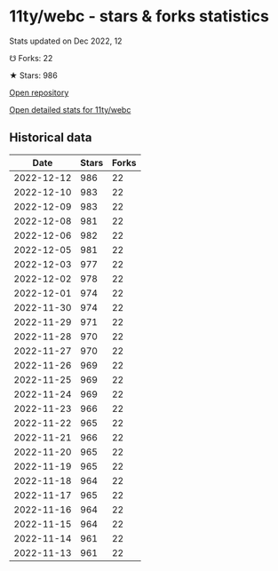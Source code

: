 # 11ty/webc - stars & forks statistics

Stats updated on Dec 2022, 12

☋ Forks: 22

★ Stars: 986

[Open repository](https://github.com/11ty/webc)

[Open detailed stats for 11ty/webc](https://reviewgithub.com/rep/11ty/webc)

## Historical data
| Date | Stars | Forks |
|------|-------|-------|
| 2022-12-12 | 986 | 22 | 
| 2022-12-10 | 983 | 22 | 
| 2022-12-09 | 983 | 22 | 
| 2022-12-08 | 981 | 22 | 
| 2022-12-06 | 982 | 22 | 
| 2022-12-05 | 981 | 22 | 
| 2022-12-03 | 977 | 22 | 
| 2022-12-02 | 978 | 22 | 
| 2022-12-01 | 974 | 22 | 
| 2022-11-30 | 974 | 22 | 
| 2022-11-29 | 971 | 22 | 
| 2022-11-28 | 970 | 22 | 
| 2022-11-27 | 970 | 22 | 
| 2022-11-26 | 969 | 22 | 
| 2022-11-25 | 969 | 22 | 
| 2022-11-24 | 969 | 22 | 
| 2022-11-23 | 966 | 22 | 
| 2022-11-22 | 965 | 22 | 
| 2022-11-21 | 966 | 22 | 
| 2022-11-20 | 965 | 22 | 
| 2022-11-19 | 965 | 22 | 
| 2022-11-18 | 964 | 22 | 
| 2022-11-17 | 965 | 22 | 
| 2022-11-16 | 964 | 22 | 
| 2022-11-15 | 964 | 22 | 
| 2022-11-14 | 961 | 22 | 
| 2022-11-13 | 961 | 22 | 

